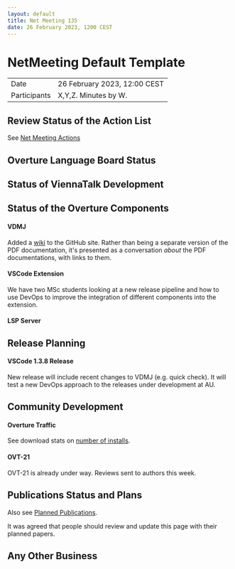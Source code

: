 ```yaml
---
layout: default
title: Net Meeting 135
date: 26 February 2023, 1200 CEST
---
```


<script src="https://code.jquery.com/jquery-1.11.1.min.js">
</script>
<script src="/javascripts/edit.js"></script>
<script>setEditButonNm();</script>

# NetMeeting Default Template

|||
|---|---|
| Date | 26 February 2023, 12:00 CEST |
| Participants | X,Y,Z.  Minutes by W. |


## Review Status of the Action List

See [Net Meeting Actions](https://github.com/overturetool/overturetool.github.io/issues?q=is%3Aopen+is%3Aissue+label%3A%22action+net-meeting%22)



## Overture Language Board Status


## Status of ViennaTalk Development


##  Status of the Overture Components

#### VDMJ

Added a [wiki](https://github.com/nickbattle/vdmj/wiki) to the GitHub site. Rather than being a separate version of the PDF documentation, it's presented as a conversation _about_ the PDF documentations, with links to them.

#### VSCode Extension

We have two MSc students looking at a new release pipeline and how to use DevOps to improve the integration of different components into the extension.

#### LSP Server


##  Release Planning

#### VSCode 1.3.8 Release 

New release will include recent changes to VDMJ (e.g. quick check). It will test a new DevOps approach to the releases under development at AU.

##  Community Development

#### Overture Traffic

See download stats on [number of installs](https://marketplace.visualstudio.com/items?itemName=overturetool.vdm-vscode).


#### OVT-21

OVT-21 is already under way. Reviews sent to authors this week. 

##  Publications Status and Plans

Also see [Planned Publications](https://www.overturetool.org/publications/PlannedPublications.html).

It was agreed that people should review and update this page with their planned papers.

##  Any Other Business


<div id="edit_page_div"></div>

